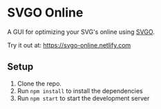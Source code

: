# SVGO Online

A GUI for optimizing your SVG's online using [SVGO](https://github.com/svg/svgo).

Try it out at: https://svgo-online.netlify.com

## Setup

1. Clone the repo.
2. Run `npm install` to install the dependencies
3. Run `npm start` to start the development server

